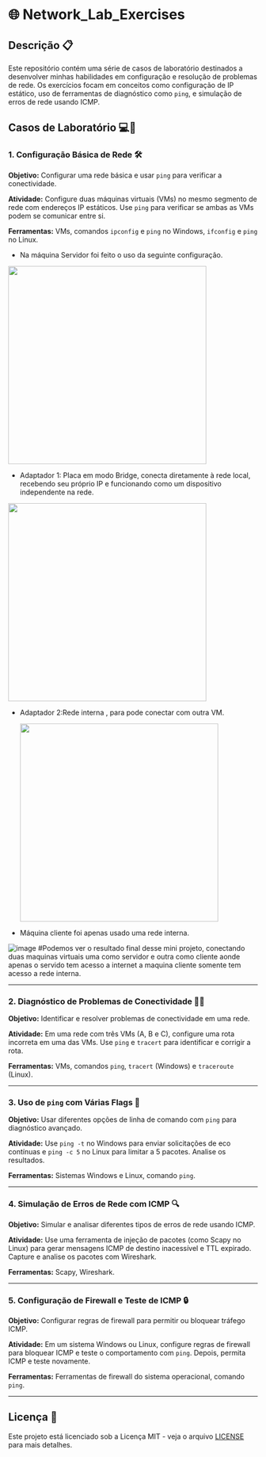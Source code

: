 # 🌐 Network_Lab_Exercises

## Descrição 📋

Este repositório contém uma série de casos de laboratório destinados a  desenvolver minhas habilidades em configuração e resolução de problemas de rede. Os exercícios focam em conceitos como configuração de IP estático, uso de ferramentas de diagnóstico como `ping`, e simulação de erros de rede usando ICMP.

## Casos de Laboratório 💻🔧

### 1. Configuração Básica de Rede 🛠️

**Objetivo:** Configurar uma rede básica e usar `ping` para verificar a conectividade.

**Atividade:** Configure duas máquinas virtuais (VMs) no mesmo segmento de rede com endereços IP estáticos. Use `ping` para verificar se ambas as VMs podem se comunicar entre si.

**Ferramentas:** VMs, comandos `ipconfig` e `ping` no Windows, `ifconfig` e `ping` no Linux.
- Na máquina Servidor foi feito o uso da seguinte configuração.
<img src="https://github.com/user-attachments/assets/dec325ab-47b4-4afb-8888-3e632cacc104" width="400">

- Adaptador 1: Placa em modo Bridge, conecta diretamente à rede local, recebendo seu próprio IP e funcionando como um dispositivo independente na rede.
  
<img src="https://github.com/user-attachments/assets/bdbd503d-75ec-4e3a-81c4-f70439e70d0f" width="400">

- Adaptador 2:Rede interna , para pode conectar com outra VM.

  <img src="https://github.com/user-attachments/assets/9bb08950-38ec-4425-9a9b-8606511bca9d" width="400">
- Máquina cliente foi apenas usado uma rede interna.


![image](https://github.com/user-attachments/assets/7cbbf5e5-d68c-4f0d-b349-93733b3e6b49)
#Podemos ver o resultado final desse mini projeto, conectando duas maquinas virtuais uma como servidor e outra como cliente aonde apenas o servido tem acesso a internet
a maquina cliente somente tem acesso a rede interna.


---


### 2. Diagnóstico de Problemas de Conectividade 🕵️‍♂️

**Objetivo:** Identificar e resolver problemas de conectividade em uma rede.

**Atividade:** Em uma rede com três VMs (A, B e C), configure uma rota incorreta em uma das VMs. Use `ping` e `tracert` para identificar e corrigir a rota.

**Ferramentas:** VMs, comandos `ping`, `tracert` (Windows) e `traceroute` (Linux).

---

### 3. Uso de `ping` com Várias Flags 🎯

**Objetivo:** Usar diferentes opções de linha de comando com `ping` para diagnóstico avançado.

**Atividade:** Use `ping -t` no Windows para enviar solicitações de eco contínuas e `ping -c 5` no Linux para limitar a 5 pacotes. Analise os resultados.

**Ferramentas:** Sistemas Windows e Linux, comando `ping`.

---

### 4. Simulação de Erros de Rede com ICMP 🔍

**Objetivo:** Simular e analisar diferentes tipos de erros de rede usando ICMP.

**Atividade:** Use uma ferramenta de injeção de pacotes (como Scapy no Linux) para gerar mensagens ICMP de destino inacessível e TTL expirado. Capture e analise os pacotes com Wireshark.

**Ferramentas:** Scapy, Wireshark.

---

### 5. Configuração de Firewall e Teste de ICMP 🔒

**Objetivo:** Configurar regras de firewall para permitir ou bloquear tráfego ICMP.

**Atividade:** Em um sistema Windows ou Linux, configure regras de firewall para bloquear ICMP e teste o comportamento com `ping`. Depois, permita ICMP e teste novamente.

**Ferramentas:** Ferramentas de firewall do sistema operacional, comando `ping`.

---

## Licença 📜

Este projeto está licenciado sob a Licença MIT - veja o arquivo [LICENSE](LICENSE) para mais detalhes.
